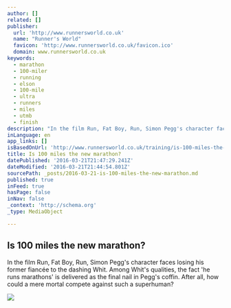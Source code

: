 ```yaml
---
author: []
related: []
publisher:
  url: 'http://www.runnersworld.co.uk'
  name: "Runner's World"
  favicon: 'http://www.runnersworld.co.uk/favicon.ico'
  domain: www.runnersworld.co.uk
keywords:
  - marathon
  - 100-miler
  - running
  - elson
  - 100-mile
  - ultra
  - runners
  - miles
  - utmb
  - finish
description: "In the film Run, Fat Boy, Run, Simon Pegg's character faces losing his former fiancée to the dashing Whit. Among Whit's qualities, the fact 'he runs marathons' is delivered as the final nail in Pegg's coffin. After all, how could a mere mortal compete against such a superhuman?"
inLanguage: en
app_links: []
isBasedOnUrl: 'http://www.runnersworld.co.uk/training/is-100-miles-the-new-marathon/14541.html?utm_content=buffer2ab1f&utm_medium=social&utm_source=twitter.com&utm_campaign=buffer'
title: Is 100 miles the new marathon?
datePublished: '2016-03-21T21:47:29.241Z'
dateModified: '2016-03-21T21:44:54.801Z'
sourcePath: _posts/2016-03-21-is-100-miles-the-new-marathon.md
published: true
inFeed: true
hasPage: false
inNav: false
_context: 'http://schema.org'
_type: MediaObject

---
```

<article style=""><h1>Is 100 miles the new marathon?</h1><p>In the film Run, Fat Boy, Run, Simon Pegg's character faces losing his former fiancée to the dashing Whit. Among Whit's qualities, the fact 'he runs marathons' is delivered as the final nail in Pegg's coffin. After all, how could a mere mortal compete against such a superhuman?</p><img src="http://www.runnersworld.co.uk/uploads/images/large/39116.jpg" /></article>